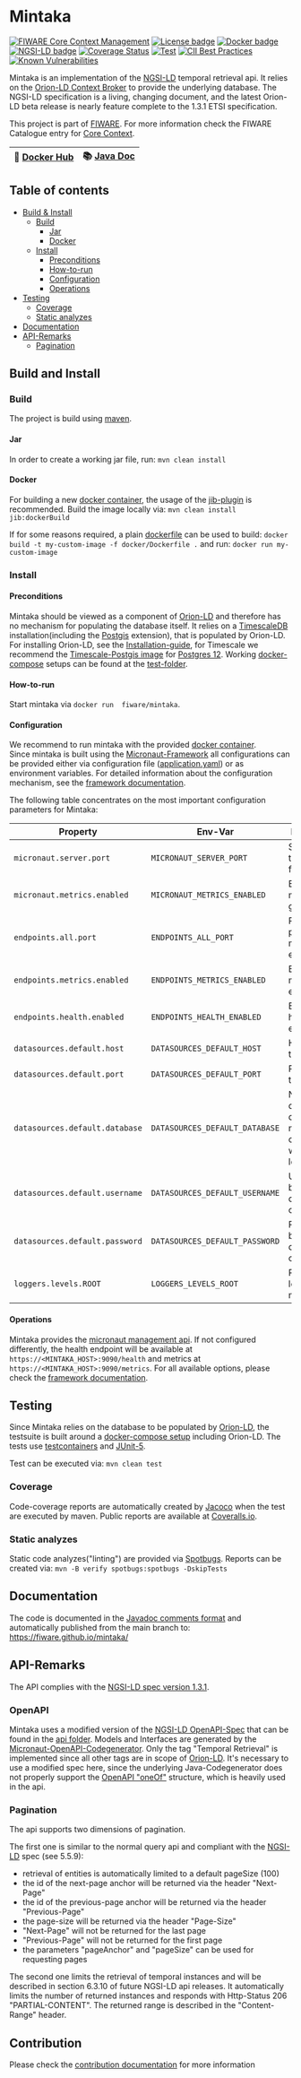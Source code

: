 # <a name="top"></a>Mintaka

[![FIWARE Core Context Management](https://nexus.lab.fiware.org/repository/raw/public/badges/chapters/core.svg)](https://www.fiware.org/developers/catalogue/)
[![License badge](https://img.shields.io/github/license/FIWARE/context.Orion-LD.svg)](https://opensource.org/licenses/AGPL-3.0)
[![Docker badge](https://img.shields.io/docker/pulls/fiware/mintaka.svg)](https://hub.docker.com/r/fiware/mintaka/)
[![NGSI-LD badge](https://img.shields.io/badge/NGSI-LD-red.svg)](https://www.etsi.org/deliver/etsi_gs/CIM/001_099/009/01.04.01_60/gs_cim009v010401p.pdf)
[![Coverage Status](https://coveralls.io/repos/github/FIWARE/mintaka/badge.svg)](https://coveralls.io/github/FIWARE/mintaka)
[![Test](https://github.com/FIWARE/mintaka/actions/workflows/test.yml/badge.svg)](https://github.com/FIWARE/mintaka/actions/workflows/test.yml)
[![CII Best Practices](https://bestpractices.coreinfrastructure.org/projects/4751/badge)](https://bestpractices.coreinfrastructure.org/projects/4751)
[![Known Vulnerabilities](https://snyk.io/test/github/fiware/mintaka/badge.svg)](https://snyk.io/test/github/fiware/mintaka)

Mintaka is an implementation of the [NGSI-LD](https://www.etsi.org/deliver/etsi_gs/CIM/001_099/009/01.04.01_60/gs_cim009v010401p.pdf) temporal retrieval
api. It relies on the [Orion-LD Context Broker](https://github.com/FIWARE/context.Orion-LD) to provide the underlying database.
The NGSI-LD specification is a living, changing document, and the latest Orion-LD beta release is nearly feature complete to the
1.3.1 ETSI specification. 

This project is part of [FIWARE](https://www.fiware.org/). For more information check the FIWARE Catalogue entry for
[Core Context](https://github.com/Fiware/catalogue/tree/master/core). 

| :whale: [Docker Hub](https://hub.docker.com/r/fiware/mintaka/) | :books: [Java Doc](https://fiware.github.io/mintaka/) | 
| ----------------------------------------------------------------------------------------------- | ----------------------------------------------------------------------------------------- |

## Table of contents
* [Build & Install](#build-and-install)
    * [Build](#build)
        * [Jar](#jar)
        * [Docker](#docker)
    * [Install](#install)
        * [Preconditions](#preconditions)
        * [How-to-run](#how-to-run)
        * [Configuration](#configuration)
        * [Operations](#operations)
* [Testing](#testing)
    * [Coverage](#coverage)
    * [Static analyzes](#static-analyzes)
* [Documentation](#documentation)
* [API-Remarks](#api-remarks)
    * [Pagination](#pagination)


## Build and Install

### Build

The project is build using [maven](https://maven.apache.org/). 

#### Jar

In order to create a working jar file, run: ```mvn clean install```

#### Docker

For building a new [docker container](https://www.docker.com/), the usage of the 
[jib-plugin](https://github.com/GoogleContainerTools/jib/tree/master/jib-maven-plugin) is recommended.
Build the image locally via:
```mvn clean install jib:dockerBuild```

If for some reasons required, a plain [dockerfile](docker/Dockerfile) can be used to build:
```docker build -t my-custom-image -f docker/Dockerfile .```
and run:
```docker run my-custom-image```

### Install

#### Preconditions

Mintaka should be viewed as a component of [Orion-LD](https://github.com/FIWARE/context.Orion-LD) and therefore has no 
mechanism for populating the database itself. It relies on a  [TimescaleDB](https://www.timescale.com/) installation(including the 
[Postgis](https://postgis.net/) extension), that is populated by Orion-LD. 
For installing Orion-LD, see the [Installation-guide](https://github.com/FIWARE/context.Orion-LD/blob/develop/doc/manuals-ld/installation-guide.md),
for Timescale we recommend the [Timescale-Postgis image](https://hub.docker.com/r/timescale/timescaledb-postgis/) for [Postgres 12](https://hub.docker.com/layers/timescale/timescaledb-postgis/latest-pg12/images/sha256-40be823de6035faa44d3e811f04f3f064868ee779ebb49b287e1c809ec786994?context=explore).
Working [docker-compose](https://docs.docker.com/compose/) setups can be found at the [test-folder](src/test/resources/docker-compose).

#### How-to-run

Start mintaka via ```docker run  fiware/mintaka```.

#### Configuration

We recommend to run mintaka with the provided [docker container](https://hub.docker.com/r/fiware/mintaka/).   
Since mintaka is built using the [Micronaut-Framework](https://micronaut.io/) all configurations can be provided either via configuration 
file ([application.yaml](src/main/resources/application.yml)) or as environment variables. For detailed information about the configuration mechanism,
see the [framework documentation](https://docs.micronaut.io/2.1.3/guide/index.html#configurationProperties).

The following table concentrates on the most important configuration parameters for Mintaka:

|  Property | Env-Var | Description | Default |
| ----------------- | ----------------------------------- | ----------------------------------------------- | ------------------------ |
| `micronaut.server.port`        | `MICRONAUT_SERVER_PORT` | Server port to be used for mintaka    | 8080  |
| `micronaut.metrics.enabled` | `MICRONAUT_METRICS_ENABLED` | Enable the metrics gathering | true |
| `endpoints.all.port` | `ENDPOINTS_ALL_PORT` | Port to provide the management endpoints | 8080 |
| `endpoints.metrics.enabled` | `ENDPOINTS_METRICS_ENABLED` | Enable the metrics endpoint | true |
| `endpoints.health.enabled` | `ENDPOINTS_HEALTH_ENABLED` | Enable the health endpoint | true | 
| `datasources.default.host` | `DATASOURCES_DEFAULT_HOST` | Host of timescale | localhost |
| `datasources.default.port` | `DATASOURCES_DEFAULT_PORT` | Port of timescale | 5432 |
| `datasources.default.database` | `DATASOURCES_DEFAULT_DATABASE` | Name of the default database, needs to coincide with orion-ld | orion |
| `datasources.default.username` | `DATASOURCES_DEFAULT_USERNAME` | Username to be used for db connections | orion | 
| `datasources.default.password` | `DATASOURCES_DEFAULT_PASSWORD` | Password to be used for db connections | orion | 
| `loggers.levels.ROOT` | `LOGGERS_LEVELS_ROOT` | Root log level of mintaka | ERROR |

#### Operations 

Mintaka provides the [micronaut management api](https://docs.micronaut.io/latest/guide/index.html#management). If not configured differently,
the health endpoint will be available at ```https://<MINTAKA_HOST>:9090/health``` and metrics at ```https://<MINTAKA_HOST>:9090/metrics```.
For all available options, please check the [framework documentation](https://docs.micronaut.io/latest/guide/index.html#management).

## Testing
 
Since Mintaka relies on the database to be populated by [Orion-LD](https://github.com/FIWARE/context.Orion-LD), the testsuite is built around a 
[docker-compose setup](src/test/resources/docker-compose/docker-compose-it.yml) including Orion-LD. The tests use 
[testcontainers](https://www.testcontainers.org/) and [JUnit-5](https://junit.org/junit5/). 

Test can be executed via: ```mvn clean test```

### Coverage

Code-coverage reports are automatically created by [Jacoco](https://www.eclemma.org/jacoco/) when the test are executed by maven. Public 
reports are available at [Coveralls.io](https://coveralls.io/github/FIWARE/mintaka).

### Static analyzes

Static code analyzes("linting") are provided via [Spotbugs](https://spotbugs.github.io/). 
Reports can be created via: ```mvn -B verify spotbugs:spotbugs -DskipTests```

## Documentation

The code is documented in the [Javadoc comments format](https://docs.oracle.com/javase/1.5.0/docs/tooldocs/solaris/javadoc.html) and 
automatically published from the main branch to: https://fiware.github.io/mintaka/ 

## API-Remarks

The API complies with the [NGSI-LD spec version 1.3.1](https://www.etsi.org/deliver/etsi_gs/CIM/001_099/009/01.03.01_60/gs_cim009v010301p.pdf).

### OpenAPI

Mintaka uses a modified version of the [NGSI-LD OpenAPI-Spec](https://forge.etsi.org/rep/NGSI-LD/NGSI-LD/blob/master/spec/updated/generated/full_api.json) 
that can be found in the [api folder](api/full_api.json).
Models and Interfaces are generated by the [Micronaut-OpenAPI-Codegenerator](https://github.com/kokuwaio/micronaut-openapi-codegen). Only the 
tag "Temporal Retrieval" is implemented since all other tags are in scope of [Orion-LD](https://github.com/FIWARE/context.Orion-LD). It's necessary 
to use a modified spec here, since the underlying Java-Codegenerator does not properly support the [OpenAPI "oneOf"](https://swagger.io/docs/specification/data-models/oneof-anyof-allof-not/#oneof) 
structure, which is heavily used in the api.

### Pagination

The api supports two dimensions of pagination. 

The first one is similar to the normal query api and compliant with the 
[NGSI-LD](https://www.etsi.org/deliver/etsi_gs/CIM/001_099/009/01.04.01_60/gs_cim009v010401p.pdf) spec (see 5.5.9):
* retrieval of entities is automatically limited to a default pageSize (100) 
* the id of the next-page anchor will be returned via the header "Next-Page"
* the id of the previous-page anchor will be returned via the header "Previous-Page"
* the page-size will be returned via the header "Page-Size"
* "Next-Page" will not be returned for the last page
* "Previous-Page" will not be returned for the first page
* the parameters "pageAnchor" and "pageSize" can be used for requesting pages

The second one limits the retrieval of temporal instances and will be described in section 6.3.10 of future NGSI-LD api releases. It automatically 
limits the number of returned instances and responds with Http-Status 206 "PARTIAL-CONTENT". The returned range is described in the "Content-Range" header.

## Contribution

Please check the [contribution documentation](/doc/CONTRIBUTION.md) for more information
